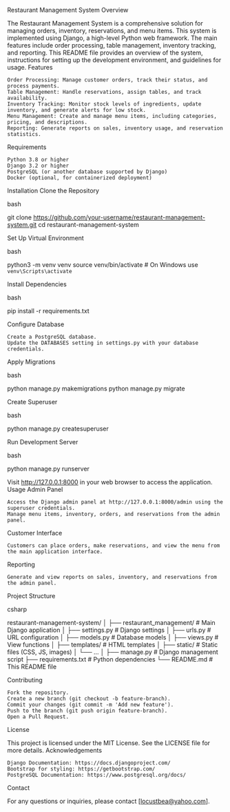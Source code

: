 Restaurant Management System
Overview

The Restaurant Management System is a comprehensive solution for managing orders, inventory, reservations, and menu items. This system is implemented using Django, a high-level Python web framework. The main features include order processing, table management, inventory tracking, and reporting. This README file provides an overview of the system, instructions for setting up the development environment, and guidelines for usage.
Features

    Order Processing: Manage customer orders, track their status, and process payments.
    Table Management: Handle reservations, assign tables, and track availability.
    Inventory Tracking: Monitor stock levels of ingredients, update inventory, and generate alerts for low stock.
    Menu Management: Create and manage menu items, including categories, pricing, and descriptions.
    Reporting: Generate reports on sales, inventory usage, and reservation statistics.

Requirements

    Python 3.8 or higher
    Django 3.2 or higher
    PostgreSQL (or another database supported by Django)
    Docker (optional, for containerized deployment)

Installation
Clone the Repository

bash

git clone https://github.com/your-username/restaurant-management-system.git
cd restaurant-management-system

Set Up Virtual Environment

bash

python3 -m venv venv
source venv/bin/activate  # On Windows use `venv\Scripts\activate`

Install Dependencies

bash

pip install -r requirements.txt

Configure Database

    Create a PostgreSQL database.
    Update the DATABASES setting in settings.py with your database credentials.

Apply Migrations

bash

python manage.py makemigrations
python manage.py migrate

Create Superuser

bash

python manage.py createsuperuser

Run Development Server

bash

python manage.py runserver

Visit http://127.0.0.1:8000 in your web browser to access the application.
Usage
Admin Panel

    Access the Django admin panel at http://127.0.0.1:8000/admin using the superuser credentials.
    Manage menu items, inventory, orders, and reservations from the admin panel.

Customer Interface

    Customers can place orders, make reservations, and view the menu from the main application interface.

Reporting

    Generate and view reports on sales, inventory, and reservations from the admin panel.

Project Structure

csharp

restaurant-management-system/
│
├── restaurant_management/    # Main Django application
│   ├── settings.py           # Django settings
│   ├── urls.py               # URL configuration
│   ├── models.py             # Database models
│   ├── views.py              # View functions
│   ├── templates/            # HTML templates
│   ├── static/               # Static files (CSS, JS, images)
│   └── ...
│
├── manage.py                 # Django management script
├── requirements.txt          # Python dependencies
└── README.md                 # This README file

Contributing

    Fork the repository.
    Create a new branch (git checkout -b feature-branch).
    Commit your changes (git commit -m 'Add new feature').
    Push to the branch (git push origin feature-branch).
    Open a Pull Request.

License

This project is licensed under the MIT License. See the LICENSE file for more details.
Acknowledgements

    Django Documentation: https://docs.djangoproject.com/
    Bootstrap for styling: https://getbootstrap.com/
    PostgreSQL Documentation: https://www.postgresql.org/docs/

Contact

For any questions or inquiries, please contact [locustbea@yahoo.com].
